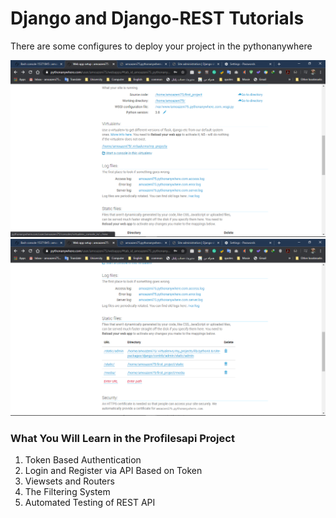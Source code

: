 <h1>Django and Django-REST Tutorials</h1>
<p>There are some configures to deploy your project in the pythonanywhere</p>
<img src="https://github.com/amoazeni75/django-tutorials/blob/master/1.png">
<img src="https://github.com/amoazeni75/django-tutorials/blob/master/2.png">

<h3>What You Will Learn in the Profilesapi Project</h3>
<ol>
  <li>Token Based Authentication</li>
  <li>Login and Register via API Based on Token</li>
  <li>Viewsets and Routers</li>
  <li>The Filtering System</li>
  <li>Automated Testing of REST API</li>
</ol>

